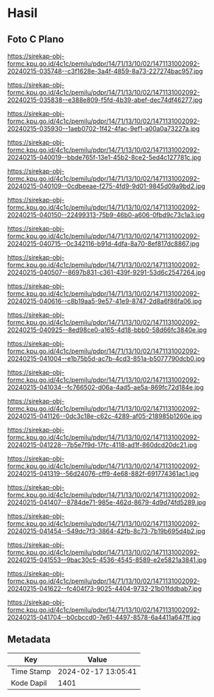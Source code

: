 # Hasil

## Foto C Plano

https://sirekap-obj-formc.kpu.go.id/4c1c/pemilu/pdpr/14/71/13/10/02/1471131002092-20240215-035748--c3f1628e-3a4f-4859-8a73-227274bac957.jpg

https://sirekap-obj-formc.kpu.go.id/4c1c/pemilu/pdpr/14/71/13/10/02/1471131002092-20240215-035838--e388e809-f5fd-4b39-abef-dec74df46277.jpg

https://sirekap-obj-formc.kpu.go.id/4c1c/pemilu/pdpr/14/71/13/10/02/1471131002092-20240215-035930--1aeb0702-1f42-4fac-9ef1-a00a0a73227a.jpg

https://sirekap-obj-formc.kpu.go.id/4c1c/pemilu/pdpr/14/71/13/10/02/1471131002092-20240215-040019--bbde765f-13e1-45b2-8ce2-5ed4c127781c.jpg

https://sirekap-obj-formc.kpu.go.id/4c1c/pemilu/pdpr/14/71/13/10/02/1471131002092-20240215-040109--0cdbeeae-f275-4fd9-9d01-9845d09a9bd2.jpg

https://sirekap-obj-formc.kpu.go.id/4c1c/pemilu/pdpr/14/71/13/10/02/1471131002092-20240215-040150--22499313-75b9-46b0-a606-0fbd9c73c1a3.jpg

https://sirekap-obj-formc.kpu.go.id/4c1c/pemilu/pdpr/14/71/13/10/02/1471131002092-20240215-040715--0c342116-b91d-4dfa-8a70-8ef817dc8867.jpg

https://sirekap-obj-formc.kpu.go.id/4c1c/pemilu/pdpr/14/71/13/10/02/1471131002092-20240215-040507--8697b831-c361-439f-9291-53d6c2547264.jpg

https://sirekap-obj-formc.kpu.go.id/4c1c/pemilu/pdpr/14/71/13/10/02/1471131002092-20240215-040616--c8b19aa5-9e57-41e9-8747-2d8a6f86fa06.jpg

https://sirekap-obj-formc.kpu.go.id/4c1c/pemilu/pdpr/14/71/13/10/02/1471131002092-20240215-040925--8ed98ce0-a165-4d18-bbb0-58d66fc3840e.jpg

https://sirekap-obj-formc.kpu.go.id/4c1c/pemilu/pdpr/14/71/13/10/02/1471131002092-20240215-041004--e1b75b5d-ac7b-4cd3-851a-b5077790dcb0.jpg

https://sirekap-obj-formc.kpu.go.id/4c1c/pemilu/pdpr/14/71/13/10/02/1471131002092-20240215-041034--fc766502-d06a-4ad5-ae5a-869fc72d184e.jpg

https://sirekap-obj-formc.kpu.go.id/4c1c/pemilu/pdpr/14/71/13/10/02/1471131002092-20240215-041126--0dc3c18e-c62c-4289-af05-218985b1260e.jpg

https://sirekap-obj-formc.kpu.go.id/4c1c/pemilu/pdpr/14/71/13/10/02/1471131002092-20240215-041228--7b5e7f9d-17fc-4118-ad1f-860dcd20dc21.jpg

https://sirekap-obj-formc.kpu.go.id/4c1c/pemilu/pdpr/14/71/13/10/02/1471131002092-20240215-041319--56d24076-cff9-4e68-882f-691774361ac1.jpg

https://sirekap-obj-formc.kpu.go.id/4c1c/pemilu/pdpr/14/71/13/10/02/1471131002092-20240215-041407--8784de71-985e-462d-8679-4d9d74fd5289.jpg

https://sirekap-obj-formc.kpu.go.id/4c1c/pemilu/pdpr/14/71/13/10/02/1471131002092-20240215-041454--549dc7f3-3864-42fb-8c73-7b19b695d4b2.jpg

https://sirekap-obj-formc.kpu.go.id/4c1c/pemilu/pdpr/14/71/13/10/02/1471131002092-20240215-041553--9bac30c5-4536-4545-8589-e2e5821a3841.jpg

https://sirekap-obj-formc.kpu.go.id/4c1c/pemilu/pdpr/14/71/13/10/02/1471131002092-20240215-041622--fc404f73-9025-4404-9732-21b01fddbab7.jpg

https://sirekap-obj-formc.kpu.go.id/4c1c/pemilu/pdpr/14/71/13/10/02/1471131002092-20240215-041704--b0cbccd0-7e61-4497-8578-6a4411a647ff.jpg


## Metadata

| Key        | Value               |
| ---------- | ------------------- |
| Time Stamp | 2024-02-17 13:05:41 |
| Kode Dapil | 1401                |



